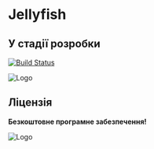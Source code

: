 # Jellyfish
## У стадії розробки

[![Build Status](https://travis-ci.org/joemccann/dillinger.svg?branch=master)](https://github.com/rifatismailov/Anthophila)



![Logo](https://github.com/rifatismailov/Jellyfish)





## Ліцензія

**Безкоштовне програмне забезпечення!**



![Logo](https://github.com/rifatismailov/Jellyfish)